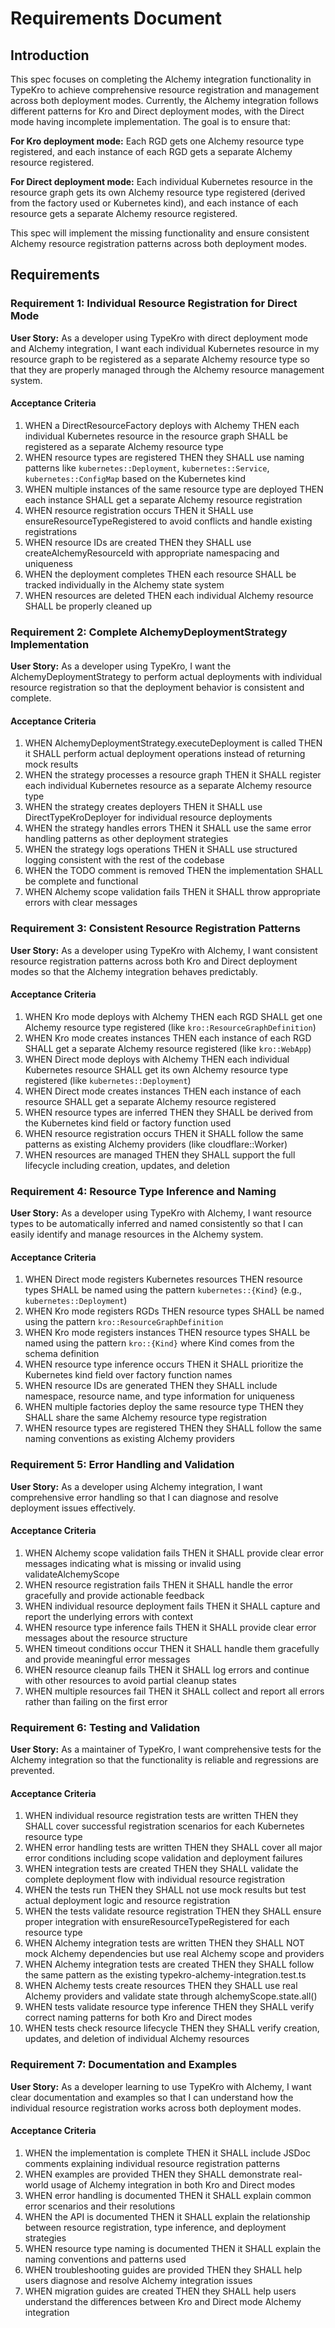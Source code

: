 # Requirements Document

## Introduction

This spec focuses on completing the Alchemy integration functionality in TypeKro to achieve comprehensive resource registration and management across both deployment modes. Currently, the Alchemy integration follows different patterns for Kro and Direct deployment modes, with the Direct mode having incomplete implementation. The goal is to ensure that:

**For Kro deployment mode:** Each RGD gets one Alchemy resource type registered, and each instance of each RGD gets a separate Alchemy resource registered.

**For Direct deployment mode:** Each individual Kubernetes resource in the resource graph gets its own Alchemy resource type registered (derived from the factory used or Kubernetes kind), and each instance of each resource gets a separate Alchemy resource registered.

This spec will implement the missing functionality and ensure consistent Alchemy resource registration patterns across both deployment modes.

## Requirements

### Requirement 1: Individual Resource Registration for Direct Mode

**User Story:** As a developer using TypeKro with direct deployment mode and Alchemy integration, I want each individual Kubernetes resource in my resource graph to be registered as a separate Alchemy resource type so that they are properly managed through the Alchemy resource management system.

#### Acceptance Criteria

1. WHEN a DirectResourceFactory deploys with Alchemy THEN each individual Kubernetes resource in the resource graph SHALL be registered as a separate Alchemy resource type
2. WHEN resource types are registered THEN they SHALL use naming patterns like `kubernetes::Deployment`, `kubernetes::Service`, `kubernetes::ConfigMap` based on the Kubernetes kind
3. WHEN multiple instances of the same resource type are deployed THEN each instance SHALL get a separate Alchemy resource registration
4. WHEN resource registration occurs THEN it SHALL use ensureResourceTypeRegistered to avoid conflicts and handle existing registrations
5. WHEN resource IDs are created THEN they SHALL use createAlchemyResourceId with appropriate namespacing and uniqueness
6. WHEN the deployment completes THEN each resource SHALL be tracked individually in the Alchemy state system
7. WHEN resources are deleted THEN each individual Alchemy resource SHALL be properly cleaned up

### Requirement 2: Complete AlchemyDeploymentStrategy Implementation

**User Story:** As a developer using TypeKro, I want the AlchemyDeploymentStrategy to perform actual deployments with individual resource registration so that the deployment behavior is consistent and complete.

#### Acceptance Criteria

1. WHEN AlchemyDeploymentStrategy.executeDeployment is called THEN it SHALL perform actual deployment operations instead of returning mock results
2. WHEN the strategy processes a resource graph THEN it SHALL register each individual Kubernetes resource as a separate Alchemy resource type
3. WHEN the strategy creates deployers THEN it SHALL use DirectTypeKroDeployer for individual resource deployments
4. WHEN the strategy handles errors THEN it SHALL use the same error handling patterns as other deployment strategies
5. WHEN the strategy logs operations THEN it SHALL use structured logging consistent with the rest of the codebase
6. WHEN the TODO comment is removed THEN the implementation SHALL be complete and functional
7. WHEN Alchemy scope validation fails THEN it SHALL throw appropriate errors with clear messages

### Requirement 3: Consistent Resource Registration Patterns

**User Story:** As a developer using TypeKro with Alchemy, I want consistent resource registration patterns across both Kro and Direct deployment modes so that the Alchemy integration behaves predictably.

#### Acceptance Criteria

1. WHEN Kro mode deploys with Alchemy THEN each RGD SHALL get one Alchemy resource type registered (like `kro::ResourceGraphDefinition`)
2. WHEN Kro mode creates instances THEN each instance of each RGD SHALL get a separate Alchemy resource registered (like `kro::WebApp`)
3. WHEN Direct mode deploys with Alchemy THEN each individual Kubernetes resource SHALL get its own Alchemy resource type registered (like `kubernetes::Deployment`)
4. WHEN Direct mode creates instances THEN each instance of each resource SHALL get a separate Alchemy resource registered
5. WHEN resource types are inferred THEN they SHALL be derived from the Kubernetes kind field or factory function used
6. WHEN resource registration occurs THEN it SHALL follow the same patterns as existing Alchemy providers (like cloudflare::Worker)
7. WHEN resources are managed THEN they SHALL support the full lifecycle including creation, updates, and deletion

### Requirement 4: Resource Type Inference and Naming

**User Story:** As a developer using TypeKro with Alchemy, I want resource types to be automatically inferred and named consistently so that I can easily identify and manage resources in the Alchemy system.

#### Acceptance Criteria

1. WHEN Direct mode registers Kubernetes resources THEN resource types SHALL be named using the pattern `kubernetes::{Kind}` (e.g., `kubernetes::Deployment`)
2. WHEN Kro mode registers RGDs THEN resource types SHALL be named using the pattern `kro::ResourceGraphDefinition`
3. WHEN Kro mode registers instances THEN resource types SHALL be named using the pattern `kro::{Kind}` where Kind comes from the schema definition
4. WHEN resource type inference occurs THEN it SHALL prioritize the Kubernetes kind field over factory function names
5. WHEN resource IDs are generated THEN they SHALL include namespace, resource name, and type information for uniqueness
6. WHEN multiple factories deploy the same resource type THEN they SHALL share the same Alchemy resource type registration
7. WHEN resource types are registered THEN they SHALL follow the same naming conventions as existing Alchemy providers

### Requirement 5: Error Handling and Validation

**User Story:** As a developer using Alchemy integration, I want comprehensive error handling so that I can diagnose and resolve deployment issues effectively.

#### Acceptance Criteria

1. WHEN Alchemy scope validation fails THEN it SHALL provide clear error messages indicating what is missing or invalid using validateAlchemyScope
2. WHEN resource registration fails THEN it SHALL handle the error gracefully and provide actionable feedback
3. WHEN individual resource deployment fails THEN it SHALL capture and report the underlying errors with context
4. WHEN resource type inference fails THEN it SHALL provide clear error messages about the resource structure
5. WHEN timeout conditions occur THEN it SHALL handle them gracefully and provide meaningful error messages
6. WHEN resource cleanup fails THEN it SHALL log errors and continue with other resources to avoid partial cleanup states
7. WHEN multiple resources fail THEN it SHALL collect and report all errors rather than failing on the first error

### Requirement 6: Testing and Validation

**User Story:** As a maintainer of TypeKro, I want comprehensive tests for the Alchemy integration so that the functionality is reliable and regressions are prevented.

#### Acceptance Criteria

1. WHEN individual resource registration tests are written THEN they SHALL cover successful registration scenarios for each Kubernetes resource type
2. WHEN error handling tests are written THEN they SHALL cover all major error conditions including scope validation and deployment failures
3. WHEN integration tests are created THEN they SHALL validate the complete deployment flow with individual resource registration
4. WHEN the tests run THEN they SHALL not use mock results but test actual deployment logic and resource registration
5. WHEN the tests validate resource registration THEN they SHALL ensure proper integration with ensureResourceTypeRegistered for each resource type
6. WHEN Alchemy integration tests are written THEN they SHALL NOT mock Alchemy dependencies but use real Alchemy scope and providers
7. WHEN Alchemy integration tests are created THEN they SHALL follow the same pattern as the existing typekro-alchemy-integration.test.ts
8. WHEN Alchemy tests create resources THEN they SHALL use real Alchemy providers and validate state through alchemyScope.state.all()
9. WHEN tests validate resource type inference THEN they SHALL verify correct naming patterns for both Kro and Direct modes
10. WHEN tests check resource lifecycle THEN they SHALL verify creation, updates, and deletion of individual Alchemy resources

### Requirement 7: Documentation and Examples

**User Story:** As a developer learning to use TypeKro with Alchemy, I want clear documentation and examples so that I can understand how the individual resource registration works across both deployment modes.

#### Acceptance Criteria

1. WHEN the implementation is complete THEN it SHALL include JSDoc comments explaining individual resource registration patterns
2. WHEN examples are provided THEN they SHALL demonstrate real-world usage of Alchemy integration in both Kro and Direct modes
3. WHEN error handling is documented THEN it SHALL explain common error scenarios and their resolutions
4. WHEN the API is documented THEN it SHALL explain the relationship between resource registration, type inference, and deployment strategies
5. WHEN resource type naming is documented THEN it SHALL explain the naming conventions and patterns used
6. WHEN troubleshooting guides are provided THEN they SHALL help users diagnose and resolve Alchemy integration issues
7. WHEN migration guides are created THEN they SHALL help users understand the differences between Kro and Direct mode Alchemy integration
